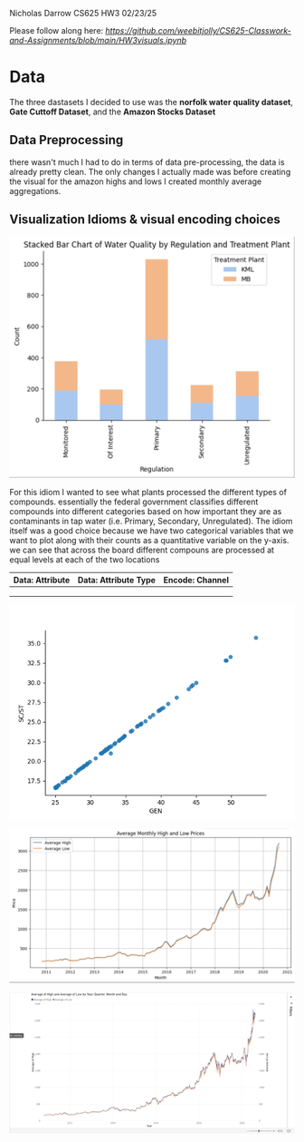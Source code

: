 Nicholas Darrow
CS625 HW3
02/23/25

Please follow along here: *https://github.com/weebitjolly/CS625-Classwork-and-Assignments/blob/main/HW3visuals.ipynb* 

# Data
The three dastasets I decided to use was the **norfolk water quality dataset**, **Gate Cuttoff Dataset**, and the **Amazon Stocks Dataset**

## Data Preprocessing
there wasn't much I had to do in terms of data pre-processing, the data is already pretty clean. The only changes I actually made was before creating the visual for the amazon highs and lows I created monthly average aggregations.

## Visualization Idioms & visual encoding choices

![Alt text](https://github.com/weebitjolly/CS625-Classwork-and-Assignments/blob/main/Screenshot%202025-02-23%20at%2019.19.21.png)

For this idiom I wanted to see what plants processed the different types of compounds. essentially the federal government classifies different compounds into different categories based on how important they are as contaminants in tap water (i.e. Primary, Secondary, Unregulated). The idiom itself was a good choice because we have two categorical variables that we want to plot along with their counts as a quantitative variable on the y-axis. we can see that across the board different compouns are processed at equal levels at each of the two locations

| Data: Attribute | Data: Attribute Type |  Encode: Channel |
| --------------- | -------------------- | ---------------- |
|                 |                      |                  |
|                 |                      |                  |
|                 |                      |                  |




![Alt text](https://github.com/weebitjolly/CS625-Classwork-and-Assignments/blob/main/gate.png)

![Alt text](https://github.com/weebitjolly/CS625-Classwork-and-Assignments/blob/main/Screenshot%202025-02-23%20at%2019.19.52.png)

![Alt text](https://github.com/weebitjolly/CS625-Classwork-and-Assignments/blob/main/Screenshot%202025-02-23%20at%2019.21.32.png)



